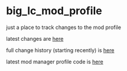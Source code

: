 # big_lc_mod_profile
just a place to track changes to the mod profile

latest changes are [here](https://github.com/hoffr/big_lc_mod_profile/commit/9e107c8d4b6fdef1d7599adf6ead10fc44a29d37#diff-7de4dfbdcc05819bdadf664acfab7fd6abdbe5064cbff499ab7969f2d5a671cb)

full change history (starting recently) is [here](https://github.com/hoffr/big_lc_mod_profile/commits/main/)

latest mod manager profile code is [here](https://github.com/hoffr/big_lc_mod_profile/blob/main/profile_code.txt)
